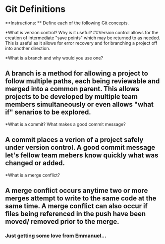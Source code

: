 # Git Definitions

**Instructions: ** Define each of the following Git concepts.

*What is version control?  Why is it useful?
##Version control allows for the creation of intermediate "save points" which may be returned to as needed. This is useful as it allows for error recovery and for branching a project off into another direction.

*What is a branch and why would you use one?
## A branch is a method for allowing a project to follow multiple paths, each being reviewable and merged into a common parent. This allows projects to be developed by multiple team members simultaneously or even allows "what if" senarios to be explored.

*What is a commit? What makes a good commit message?
## A commit places a verion of a project safely under version control. A good commit message let's fellow team mebers know quickly what was changed or added.

*What is a merge conflict?
## A merge conflict occurs anytime two or more merges attempt to write to the same code at the same time. A merge conflict can also occur if files being referenced in the push have been moved/ removed prior to the merge.

### Just getting some love from Emmanuel...